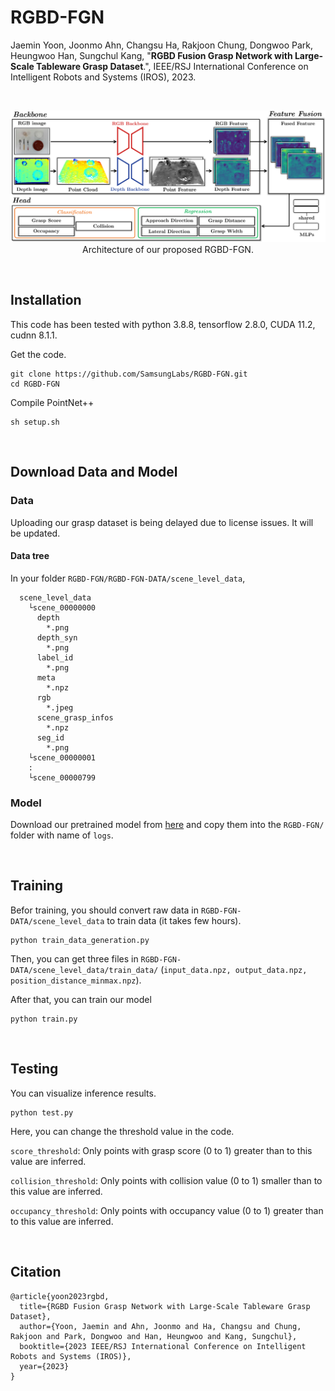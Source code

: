 # RGBD-FGN

Jaemin Yoon, Joonmo Ahn, Changsu Ha, Rakjoon Chung, Dongwoo Park, Heungwoo Han, Sungchul Kang, "**RGBD Fusion Grasp Network with Large-Scale Tableware Grasp Dataset**.", IEEE/RSJ International Conference on Intelligent Robots and Systems (IROS), 2023.

<br />

<p align="center">
  <img src="figure/architecture.PNG" width="1000"/>
  <br> Architecture of our proposed RGBD-FGN.
</p>

<br />

## Installation
This code has been tested with python 3.8.8, tensorflow 2.8.0, CUDA 11.2, cudnn 8.1.1.

Get the code.
```
git clone https://github.com/SamsungLabs/RGBD-FGN.git
cd RGBD-FGN
```
Compile PointNet++
```
sh setup.sh
```
<br />

## Download Data and Model
### Data
<!--Download our grasp dataset from [here](https://drive.google.com/) and copy them into the `RGBD-FGN/` folder with name of `RGBD-FGN-DATA`.-->
Uploading our grasp dataset is being delayed due to license issues. It will be updated.

#### Data tree
In your folder `RGBD-FGN/RGBD-FGN-DATA/scene_level_data`,
```
  scene_level_data
    └scene_00000000
      depth
        *.png
      depth_syn
        *.png
      label_id
        *.png
      meta
        *.npz
      rgb
        *.jpeg
      scene_grasp_infos
        *.npz
      seg_id
        *.png
    └scene_00000001
    :
    └scene_00000799
```

### Model
Download our pretrained model from [here](https://github.com/SamsungLabs/RGBD-FGN/releases/tag/Pretrained_Model) and copy them into the `RGBD-FGN/` folder with name of `logs`. 


<br />



## Training
Befor training, you should convert raw data in `RGBD-FGN-DATA/scene_level_data` to train data (it takes few hours).
```
python train_data_generation.py
```
Then, you can get three files in `RGBD-FGN-DATA/scene_level_data/train_data/` (`input_data.npz, output_data.npz, position_distance_minmax.npz`).

After that, you can train our model
```
python train.py
```

<br />

## Testing
You can visualize inference results.
```
python test.py
```
Here, you can change the threshold value in the code.

`score_threshold`: Only points with grasp score (0 to 1) greater than to this value are inferred.

`collision_threshold`: Only points with collision value (0 to 1) smaller than to this value are inferred.

`occupancy_threshold`: Only points with occupancy value (0 to 1) greater than to this value are inferred.

<br />

## Citation

```
@article{yoon2023rgbd,
  title={RGBD Fusion Grasp Network with Large-Scale Tableware Grasp Dataset},
  author={Yoon, Jaemin and Ahn, Joonmo and Ha, Changsu and Chung, Rakjoon and Park, Dongwoo and Han, Heungwoo and Kang, Sungchul},
  booktitle={2023 IEEE/RSJ International Conference on Intelligent Robots and Systems (IROS)},
  year={2023}
}
```
